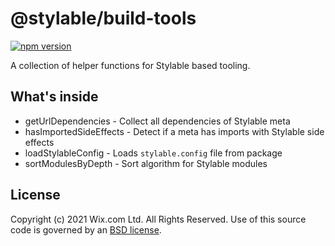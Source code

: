 # @stylable/build-tools

[![npm version](https://img.shields.io/npm/v/@stylable/build-tools.svg)](https://www.npmjs.com/package/@stylable/build-tools)

A collection of helper functions for Stylable based tooling.

## What's inside

* getUrlDependencies - Collect all dependencies of Stylable meta
* hasImportedSideEffects - Detect if a meta has imports with Stylable side effects
* loadStylableConfig - Loads `stylable.config` file from package
* sortModulesByDepth - Sort algorithm for Stylable modules 


## License
Copyright (c) 2021 Wix.com Ltd. All Rights Reserved. Use of this source code is governed by an [BSD license](./LICENSE).
